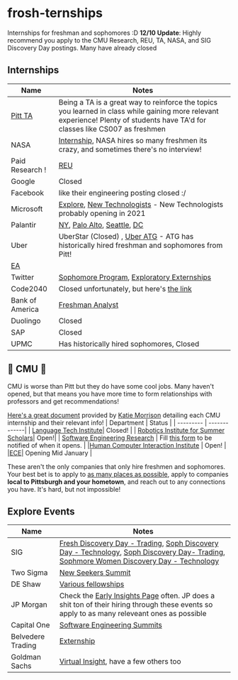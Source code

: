 # frosh-ternships
Internships for freshman and sophomores :D
**12/10 Update**: Highly recommend you apply to the CMU Research, REU, TA, NASA, and SIG Discovery Day postings. Many have already closed


## Internships
| Name  |    Notes |
|---|-------------|
|[Pitt TA](https://cfopitt.taleo.net/careersection/pitt_student_int/jobdetail.ftl?job=20005570&tz=GMT-05%3A00&tzname=America%2FNew_York) | Being a TA is a great way to reinforce the topics you learned in class while gaining more relevant experience! Plenty of students have TA'd for classes like CS007 as freshmen |
| NASA | [Internship](https://nasa.force.com/s/login/), NASA hires so many freshmen its crazy, and sometimes there's no interview!|
| Paid Research ! | [REU](https://www.nsf.gov/crssprgm/reu/reu_search.jsp)|
|Google | Closed |
|Facebook |  like their engineering posting closed :/ |
|Microsoft| [Explore](https://careers.microsoft.com/students/us/en/usexploremicrosoftprogram), [New Technologists](https://newtechnologists.com/) - New Technologists probably opening in 2021 |
| Palantir | [NY](https://jobs.lever.co/palantir/1a13a5e8-dc42-4655-a5de-dbc120763f1e), [Palo Alto](https://jobs.lever.co/palantir/09e872da-508a-4581-804e-1da312c718e4), [Seattle](https://jobs.lever.co/palantir/1009258f-f81e-4ed9-b73c-be64c8b03b5c), [DC](https://jobs.lever.co/palantir/667ad245-0eb8-44da-b29c-791c2fa081d3)  |
|Uber| UberStar (Closed) , [Uber ATG](https://www.uber.com/global/en/careers/list/62849/) - ATG has historically hired freshman and sophomores from Pitt! |
|[EA](https://ea.gr8people.com/jobs/162806/pathfinder-intern-software-engineer) | |
|Twitter | [Sophomore Program](https://twitteracademy21.splashthat.com/), [Exploratory Externships](https://uronsiteexperiences21.splashthat.com/) | 
| Code2040| Closed unfortunately, but here's [the link](http://www.code2040.org/fellows-program) |
|Bank of America | [Freshman Analyst](https://campus.bankofamerica.com/careers/Global-Technology-Freshman-Summer-Analyst-Program-US.html) | 
|Duolingo | Closed |
|SAP | Closed | 
| UPMC | Has historically hired sophomores, Closed |

## 🌟 CMU 🌟
CMU is worse than Pitt but they do have some cool jobs. Many haven't opened, but that means you have more time to form relationships with professors and get recommendations!  

[Here's a great document](https://drive.google.com/file/d/1xI-krdfT2QbaXbNno4jjaptXRjmXcHBX/view) provided by [Katie Morrison](https://www.linkedin.com/in/katelyncmorrison98/) detailing each CMU internship and their relevant info!
| Department | Status |
| --------- | -------------|
| [Language Tech Institute](https://www.lti.cs.cmu.edu/news/language-technologies-institute-summer-internships-2021)| Closed! |
| [Robotics Institute for Summer Scholars](https://riss.ri.cmu.edu/apply/)| Open!|
| [Software Engineering Research](https://www.cmu.edu/scs/isr/reuse/) | Fill [this form](https://docs.google.com/forms/d/e/1FAIpQLSfg9giSilpyii-mw2niw3bjDov5SzGeE5VTjVJuAik8Vkxg3g/viewform) to be notified of when it opens. |
|[Human Computer Interaction Institute](https://www.hcii.cmu.edu/news/2020/hcii-seeks-researchers-summer-2021-program) | Open! | 
|[ECE](https://www.ece.cmu.edu/academics/bs-in-ece/summer-internship.html)| Opening Mid January |


These aren't the only companies that only hire freshmen and sophomores. Your best bet is to apply to [as many places as possible](https://github.com/Pitt-CSC/Summer2021-Internships), apply to companies **local to Pittsburgh and your hometown**, and reach out to any connections you have. It's hard, but not impossible!

## Explore Events
| Name  |    Notes |
|---|-------------|
|SIG | [Fresh Discovery Day - Trading](https://careers.sig.com/job/SUSQA004Y5163/Freshman-Discovery-Day), [Soph Discovery Day - Technology](https://careers.sig.com/job/SUSQA004Y5122), [Soph Discovery Day- Trading](https://careers.sig.com/job/SUSQA004Y5062/Sophomore-Discovery-Day-Trading), [Sophmore Women Discovery Day - Technology](https://careers.sig.com/job/SUSQA004Y5146/Sophomore-Discovery-Day-for-Women-Technology)|
| Two Sigma | [New Seekers Summit](https://careers.twosigma.com/careers/UniversityJobDetail?jobId=7390) | 
| DE Shaw | [Various fellowships](https://fellowships.deshaw.com) |
| JP Morgan | Check the [Early Insights Page](https://careers.jpmorgan.com/us/en/students/programs) often. JP does a shit ton of their hiring through these events so apply to as many releveant ones as possible | 
| Capital One | [Software Engineering Summits](https://campus.capitalone.com/summits/) |
| Belvedere Trading | [Externship](http://www.belvederetrading.com/externships) |
| Goldman Sachs | [Virtual Insight](https://www.goldmansachs.com/careers/students/programs/americas/undergrad-virtual-insight-series.html), have a few others too |
